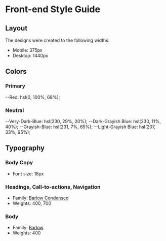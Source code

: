 # Front-end Style Guide

## Layout

The designs were created to the following widths:

- Mobile: 375px
- Desktop: 1440px

## Colors

### Primary

--Red: hsl(0, 100%, 68%);

### Neutral

--Very-Dark-Blue: hsl(230, 29%, 20%);
--Dark-Grayish Blue: hsl(230, 11%, 40%);
--Grayish-Blue: hsl(231, 7%, 65%);
--Light-Grayish Blue: hsl(207, 33%, 95%);

## Typography

### Body Copy

- Font size: 18px

### Headings, Call-to-actions, Navigation

- Family: [Barlow Condensed](https://fonts.google.com/specimen/Barlow+Condensed)
- Weights: 400, 700

### Body

- Family: [Barlow](https://fonts.google.com/specimen/Barlow)
- Weights: 400
